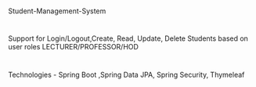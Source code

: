 #
Student-Management-System 
#
Support for Login/Logout,Create, Read, Update, Delete Students based on user roles LECTURER/PROFESSOR/HOD
#
Technologies - Spring Boot ,Spring Data JPA, Spring Security, Thymeleaf 
